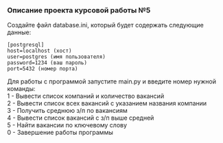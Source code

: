 ### Описание проекта курсовой работы №5  

Создайте файл database.ini, который будет содержать следующие данные:  

`[postgresql]`  
`host=localhost (хост)`  
`user=postgres (имя пользователя)`   
`password=1234 (ваш пароль)`    
`port=5432 (номер порта)`  
  
  
Для работы с программой запустите main.py и введите номер нужной команды:  
1 - Вывести список компаний и количество вакансий  
2 - Вывести список всех вакансий с указанием названия компании  
3 - Получить среднюю з/п по вакансиям  
4 - Вывести список вакансий с з/п выше средней  
5 - Найти вакансии по ключевому слову  
0 - Завершение работы программы  
